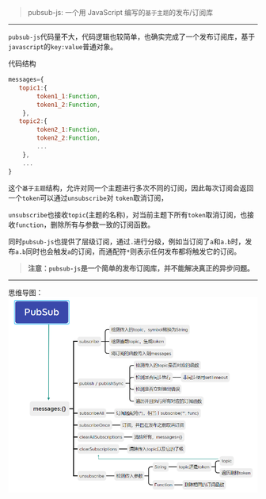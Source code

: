 > pubsub-js: 一个用 JavaScript 编写的`基于主题`的发布/订阅库


-----

`pubsub-js`代码量不大，代码逻辑也较简单，也确实完成了一个发布订阅库，基于`javascript`的`key:value`普通对象。

代码结构
```js
messages={
   topic1:{
        token1_1:Function,
        token1_2:Function,
    }, 
   topic2:{
        token2_1:Function,
        token2_2:Function,
        ...
    }, 
    ...
}
```

这个`基于主题`结构，允许对同一个主题进行多次不同的订阅，因此每次订阅会返回一个`token`可以通过`unsubscribe`对
`token`取消订阅，

`unsubscribe`也接收`topic`(主题的名称)，对当前主题下所有`token`取消订阅，也接收`function`，删除所有与参数一致的订阅函数。

同时`pubsub-js`也提供了层级订阅，通过`.`进行分级，例如当订阅了`a`和`a.b`时，发布`a.b`同时也会触发`a`的订阅，而通配符`*`则表示任何发布都将触发它的订阅。

> **注意：`pubsub-js`是一个简单的发布订阅库，并不能解决真正的异步问题。**

----

思维导图：
![](../../img/PubSub.png)



